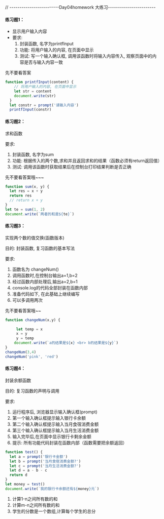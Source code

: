 // -------------------------Day04homework  大练习------------------------

#### 练习题1： 

   * 显示用户输入内容
   * 要求:
        1. 封装函数, 名字为printfInput
        2. 功能: 将用户输入的内容, 在页面中显示
        3. 测试: 写一个输入确认框, 调用该函数时将输入内容传入, 观察页面中的内容是否与输入内容一致

先不要看答案

~~~javascript
function printfInput(content) { 
    // 将用户输入的内容, 在页面中显示
    let str = content
    document.write(str)
  }
  let constr = prompt('请输入内容')
  printfInput(constr)
~~~

#### 练习题2：

求和函数

要求:

1. 封装函数, 名字为sum
2. 功能: 根据传入的两个数,求和并且返回求和的结果（函数必须有return返回值）
3. 测试: 调用该函数时获取结果后在控制台打印结果判断是否正确

先不要看答案哦~~~



~~~javascript
function sum(x, y) {
  let res = x + y
  return res
  // return x + y
}
let te = sum(1, 2)
document.write(`两者的和是${te}`)

~~~



#### 练习题3：

实现两个数的值交换(函数版本)  

目的: 封装函数, 复习函数的基本写法

要求:

1. 函数名为 changeNum()
2. 调用函数时,在控制台输出a=1,b=2
3. 经过函数内部处理后,输出a=2,b=1
 4. console.log的代码全部封装在函数内部
 5. 准备代码如下, 在此基础上继续编写
 6. 可以多调用两次

先不要看答案哦~~

~~~javascript
function changeNum(x,y) { 
   
     let temp = x
     x = y 
     y = temp 
    document.write(`a的结果是${x} <br> b的结果是${y}`)
}
changeNum(3,4)
changeNum('pink', 'red')
~~~

#### 练习题4：

封装余额函数

目的: 复习函数的声明与调用

要求:

1. 运行程序后, 浏览器显示输入确认框(prompt)
2. 第一个输入确认框提示输入银行卡余额
3. 第二个输入确认框提示输入当月食宿消费金额
4. 第三个输入确认框提示输入当月生活消费金额
5. 输入完毕后,在页面中显示银行卡剩余金额
6. 提示: 所有功能代码封装在函数内部（函数需要把余额返回）

~~~javascript
function test() {
  let a = prompt('银行卡金额')
  let b = prompt('当月食宿消费金额?')
  let c = prompt('当月生活消费金额?')
  let d = a - b - c
  return d
}
let money = test() 
document.write(`我的银行卡余额还有${money}元`)

~~~

1. 计算1-n之间所有数的和
2. 计算m-n之间所有数的和 
3. 学生的分数是一个数组,计算每个学生的总分 